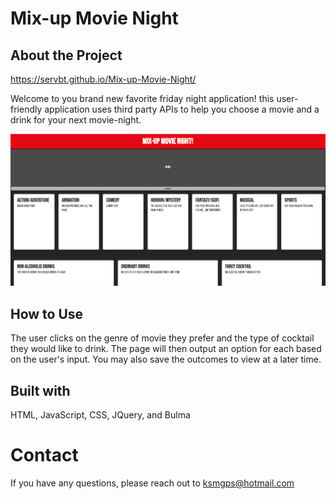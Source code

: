 # Mix-up Movie Night

## About the Project
https://servbt.github.io/Mix-up-Movie-Night/

Welcome to you brand new favorite friday night application! this user-friendly application uses third party APIs to help you choose a movie and a drink for your next movie-night.

![image](./assets/Mix-up%20Movie%20Night%20screenshot.png)

## How to Use
The user clicks on the genre of movie they prefer and the type of cocktail they would like to drink. The page will then output an option for each based on the user's input. You may also save the outcomes to view at a later time.

## Built with
HTML, JavaScript, CSS, JQuery, and Bulma

# Contact
If you have any questions, please reach out to ksmgps@hotmail.com


